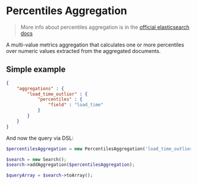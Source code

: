 # Percentiles Aggregation

> More info about percentiles aggregation is in the [official elasticsearch docs][1]

A multi-value metrics aggregation that calculates one or more percentiles over
numeric values extracted from the aggregated documents.

## Simple example

```JSON
{
    "aggregations" : {
        "load_time_outlier" : {
            "percentiles" : {
                "field" : "load_time"
            }
        }
    }
}
```

And now the query via DSL:

```php
$percentilesAggregation = new PercentilesAggregation('load_time_outlier', 'load_time');

$search = new Search();
$search->addAggregation($percentilesAggregation);

$queryArray = $search->toArray();
```

[1]: https://www.elastic.co/guide/en/elasticsearch/reference/current/search-aggregations-metrics-cardinality-aggregation.html

